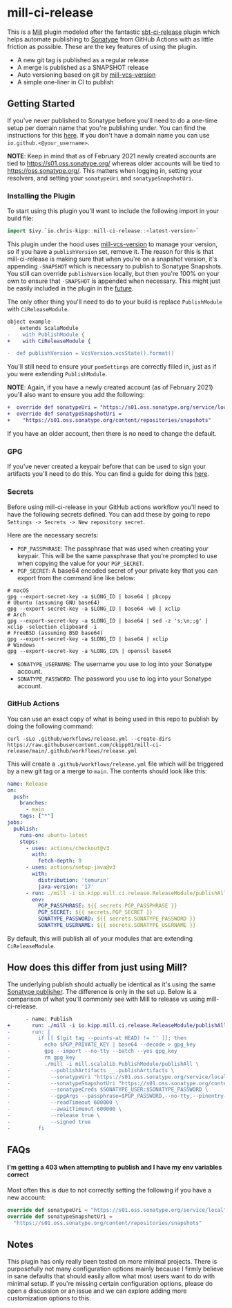 # mill-ci-release

This is a [Mill][mill] plugin modeled after the fantastic
[sbt-ci-release][sbt-ci-release] plugin which helps automate publishing to
[Sonatype][sonatype] from GitHub Actions with as little friction as possible.
These are the key features of using the plugin.

  - A new git tag is published as a regular release
  - A merge is published as a SNAPSHOT release
  - Auto versioning based on git by [mill-vcs-version][mill-vcs-version]
  - A simple one-liner in CI to publish

## Getting Started

If you've never published to Sonatype before you'll need to do a one-time setup
per domain name that you're publishing under. You can find the instructions for
this [here][sonatype-setup]. If you don't have a domain name you can use
`io.github.<@your_username>`.

**NOTE**: Keep in mind that as of February 2021 newly created accounts are tied
to https://s01.oss.sonatype.org/ whereas older accounts will be tied to
https://oss.sonatype.org/. This matters when logging in, setting your resolvers,
and setting your `sonatypeUri` and `sonatypeSnapshotUri`.

### Installing the Plugin

To start using this plugin you'll want to include the following import in your
build file:

```scala
import $ivy.`io.chris-kipp::mill-ci-release::<latest-version>`
```

This plugin under the hood uses [mill-vcs-version][mill-vcs-version] to manage
your version, so if you have a `publishVersion` set, remove it. The reason for
this is that mill-ci-release is making sure that when you're on a snapshot
version, it's appending `-SNAPSHOT` which is necessary to publish to Sonatype
Snapshots. You still can override `publishVersion` locally, but then you're 100%
on your own to ensure that `-SNAPSHOT` is appended when necessary. This might
just be easily included in the plugin in the [future][mill-vcs-discussion].

The only other thing you'll need to do to your build is replace `PublishModule`
with `CiReleaseModule`.

```diff
object example 
    extends ScalaModule
-    with PublishModule {
+    with CiReleaseModule {

-  def publishVersion = VcsVersion.vcsState().format()
```

You'll still need to ensure your `pomSettings` are correctly filled in, just as
if you were extending `PublishModule`.

**NOTE**: Again, if you have a newly created account (as of February 2021)
you'll also want to ensure you add the following:

```diff
+  override def sonatypeUri = "https://s01.oss.sonatype.org/service/local"
+  override def sonatypeSnapshotUri =
+    "https://s01.oss.sonatype.org/content/repositories/snapshots"
```

If you have an older account, then there is no need to change the default.

### GPG

If you've never created a keypair before that can be used to sign your artifacts
you'll need to do this. You can find a guide for doing this [here][gpg].

### Secrets

Before using mill-ci-release in your GitHub actions workflow you'll need to have
the following secrets defined. You can add these by going to repo `Settings ->
Secrets -> New repository secret`.

Here are the necessary secrets:

- `PGP_PASSPHRASE`: The passphrase that was used when creating your keypair.
    This will be the same passphrase that you're prompted to use when copying
    the value for your `PGP_SECRET`.
- `PGP_SECRET`: A base64 encoded secret of your private key that you can export
    from the command line like below:

```
# macOS
gpg --export-secret-key -a $LONG_ID | base64 | pbcopy
# Ubuntu (assuming GNU base64)
gpg --export-secret-key -a $LONG_ID | base64 -w0 | xclip
# Arch
gpg --export-secret-key -a $LONG_ID | base64 | sed -z 's;\n;;g' | xclip -selection clipboard -i
# FreeBSD (assuming BSD base64)
gpg --export-secret-key -a $LONG_ID | base64 | xclip
# Windows
gpg --export-secret-key -a %LONG_ID% | openssl base64
```

- `SONATYPE_USERNAME`: The username you use to log into your Sonatype account.
- `SONATYPE_PASSWORD`: The password you use to log into your Sonatype account.

### GitHub Actions

You can use an exact copy of what is being used in this repo to publish by
doing the following command:

```
curl -sLo .github/workflows/release.yml --create-dirs https://raw.githubusercontent.com/ckipp01/mill-ci-release/main/.github/workflows/release.yml
```

This will create a `.github/workflows/release.yml` file which will be triggered
by a new git tag or a merge to `main`. The contents should look like this:

```yaml
name: Release
on:
  push:
    branches:
      - main
    tags: ["*"]
jobs:
  publish:
    runs-on: ubuntu-latest
    steps:
      - uses: actions/checkout@v3
        with:
          fetch-depth: 0
      - uses: actions/setup-java@v3
        with:
          distribution: 'temurin'
          java-version: '17'
      - run: ./mill -i io.kipp.mill.ci.release.ReleaseModule/publishAll
        env:
          PGP_PASSPHRASE: ${{ secrets.PGP_PASSPHRASE }}
          PGP_SECRET: ${{ secrets.PGP_SECRET }}
          SONATYPE_PASSWORD: ${{ secrets.SONATYPE_PASSWORD }}
          SONATYPE_USERNAME: ${{ secrets.SONATYPE_USERNAME }}
```

By default, this will publish all of your modules that are extending
`CiReleaseModule`.

## How does this differ from just using Mill?

The underlying publish should actually be identical as it's using the same
[Sonatype publisher][mill-publisher]. The difference is only in the set up.
Below is a comparison of what you'll commonly see with Mill to release vs using
mill-ci-release.

```diff
      - name: Publish
+       run: ./mill -i io.kipp.mill.ci.release.ReleaseModule/publishAll
-       run: |
-         if [[ $(git tag --points-at HEAD) != '' ]]; then
-           echo $PGP_PRIVATE_KEY | base64 --decode > gpg_key
-           gpg --import --no-tty --batch --yes gpg_key
-           rm gpg_key
-           ./mill -i mill.scalalib.PublishModule/publishAll \
-             --publishArtifacts __.publishArtifacts \
-             --sonatypeUri "https://s01.oss.sonatype.org/service/local" \
-             --sonatypeSnapshotUri "https://s01.oss.sonatype.org/content/repositories/snapshots" \
-             --sonatypeCreds $SONATYPE_USER:$SONATYPE_PASSWORD \
-             --gpgArgs --passphrase=$PGP_PASSWORD,--no-tty,--pinentry-mode,loopback,--batch,--yes,-a,-b \
-             --readTimeout 600000 \
-             --awaitTimeout 600000 \
-             --release true \
-             --signed true
-         fi
```

## FAQs

#### I'm getting a 403 when attempting to publish and I have my env variables correct

Most often this is due to not correctly setting the following if you have a new
account:

```scala
override def sonatypeUri = "https://s01.oss.sonatype.org/service/local"
override def sonatypeSnapshotUri =
  "https://s01.oss.sonatype.org/content/repositories/snapshots"
```

## Notes

This plugin has only really been tested on more minimal projects. There is
purposefully not many configuration options mainly because I firmly believe in
sane defaults that should easily allow what most users want to do with minimal
setup. If you're missing certain configuration options, please do open a
discussion or an issue and we can explore adding more customization options to
this.

[mill]: https://com-lihaoyi.github.io/mill/mill/Intro_to_Mill.html
[sbt-ci-release]: https://github.com/sbt/sbt-ci-release
[sonatype]: https://www.sonatype.com/
[mill-vcs-version]: https://github.com/lefou/mill-vcs-version
[sonatype-setup]: https://central.sonatype.org/pages/ossrh-guide.html
[mill-vcs-discussion]: https://github.com/lefou/mill-vcs-version/discussions/62
[gpg]: https://central.sonatype.org/publish/requirements/gpg/
[mill-publisher]: https://github.com/com-lihaoyi/mill/blob/main/scalalib/src/publish/SonatypePublisher.scala
